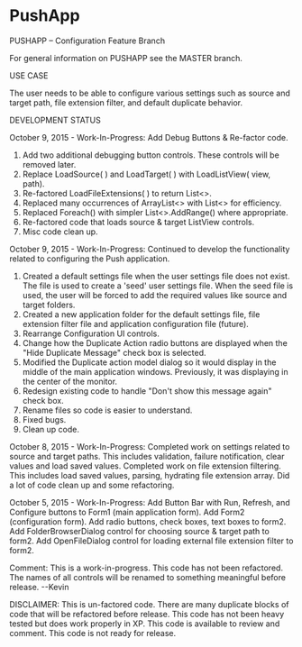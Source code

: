 # PushApp
PUSHAPP – Configuration Feature Branch

For general information on PUSHAPP see the MASTER branch.

USE CASE

The user needs to be able to configure various settings such as source and target path, file extension filter, and default duplicate behavior. 

DEVELOPMENT STATUS

October 9, 2015 - Work-In-Progress: Add Debug Buttons & Re-factor code.
1) Add two additional debugging button controls.  These controls will be removed later.
2) Replace LoadSource( ) and LoadTarget( ) with LoadListView(<ListView> view, <string> path).
3) Re-factored LoadFileExtensions( ) to return List<>.
4) Replaced many occurrences of ArrayList<> with List<> for efficiency.
5) Replaced Foreach() with simpler List<>.AddRange() where appropriate.
6) Re-factored code that loads source & target ListView controls.
7) Misc code clean up. 


October 9, 2015 - Work-In-Progress: Continued to develop the functionality related to configuring the Push application.
1) Created a default settings file when the user settings file does not exist. The file is used to create a 'seed' user settings file.  When the seed file is used, the user will be forced to add the required values like source and target folders.
2) Created a new application folder for the default settings file, file extension filter file and application configuration file (future).
3) Rearrange Configuration UI controls.
4) Change how the Duplicate Action radio buttons are displayed when the "Hide Duplicate Message" check box is selected.
5) Modified the Duplicate action model dialog so it would display in the middle of the main application windows. Previously, it was displaying in the center of the monitor.
6) Redesign existing code to handle "Don't show this message again" check box.
7) Rename files so code is easier to understand.
8) Fixed bugs.
9) Clean up code.


October 8, 2015 - Work-In-Progress:
Completed work on settings related to source and target paths. This includes validation, failure notification, clear values and load saved values.
Completed work on file extension filtering. This includes load saved values, parsing, hydrating file extension array.
Did a lot of code clean up and some refactoring.

October 5, 2015 - Work-In-Progress:
Add Button Bar with Run, Refresh, and Configure buttons to Form1 (main application form).
Add Form2 (configuration form).
Add radio buttons, check boxes, text boxes to form2.
Add FolderBrowserDialog control for choosing source & target path to form2.
Add OpenFileDialog control for loading external file extension filter to form2. 

Comment: This is a work-in-progress.  This code has not been refactored.  The names of all controls will be renamed to something meaningful before release.
--Kevin

DISCLAIMER:
This is un-factored code.  There are many duplicate blocks of code that will be refactored before release. This code has not been heavy tested but does work properly in XP.  This code is available to review and comment.  This code is not ready for release.

